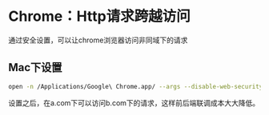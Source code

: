 # Chrome：Http请求跨越访问

通过安全设置，可以让chrome浏览器访问非同域下的请求

## Mac下设置

```sh
open -n /Applications/Google\ Chrome.app/ --args --disable-web-security  --user-data-dir=/Users/guofan21/MyChromeDevUserData/
```
设置之后，在a.com下可以访问b.com下的请求，这样前后端联调成本大大降低。